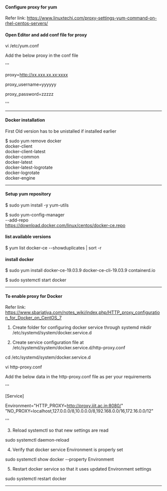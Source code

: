 #### Configure proxy for yum

Refer link: https://www.linuxtechi.com/proxy-settings-yum-command-on-rhel-centos-servers/

#### Open Editor and add conf file for proxy

vi /etc/yum.conf

Add the below proxy in the conf file

'''

proxy=http://xx.xxx.xx.xx:xxxx

proxy_username=yyyyyy

proxy_password=zzzzz

'''
____________________________________

#### Docker installation

First Old version has to be unistalled if installed earlier

$ sudo yum remove docker \
                  docker-client \
                  docker-client-latest \
                  docker-common \
                  docker-latest \
                  docker-latest-logrotate \
                  docker-logrotate \
                  docker-engine
				  
____________________________________

#### Setup yum repository

$ sudo yum install -y yum-utils

$ sudo yum-config-manager \
    --add-repo \
    https://download.docker.com/linux/centos/docker-ce.repo
	

#### list available versions

$ yum list docker-ce --showduplicates | sort -r

#### install docker 

$ sudo yum install docker-ce-19.03.9 docker-ce-cli-19.03.9 containerd.io

$ sudo systemctl start docker

____________________________________

#### To enable  proxy for Docker 

Refer link: https://www.sbarjatiya.com/notes_wiki/index.php/HTTP_proxy_configuration_for_Docker_on_CentOS_7

1. Create folder for configuring docker service through systemd
mkdir /etc/systemd/system/docker.service.d

2. Create service configuration file at /etc/systemd/system/docker.service.d/http-proxy.conf

 cd /etc/systemd/system/docker.service.d

 vi http-proxy.conf

 Add the below data in the http-proxy.conf file as per your requirements
 
 '''
 
 [Service]

 Environment="HTTP_PROXY=http://proxy.iiit.ac.in:8080/" "NO_PROXY=localhost,127.0.0.0/8,10.0.0.0/8,192.168.0.0/16,172.16.0.0/12"
 
 '''

3. Reload systemctl so that new settings are read

sudo systemctl daemon-reload

4. Verify that docker service Environment is properly set

sudo systemctl show docker --property Environment

5. Restart docker service so that it uses updated Environment settings

sudo systemctl restart docker

____________________________________
